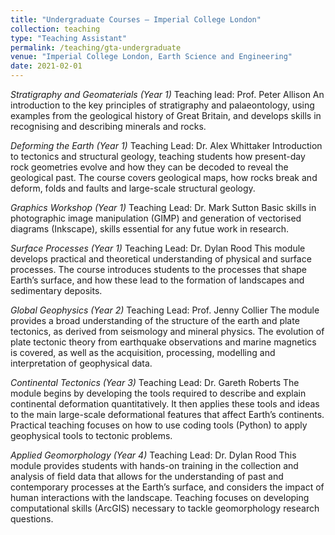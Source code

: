 ```yaml
---
title: "Undergraduate Courses – Imperial College London"
collection: teaching
type: "Teaching Assistant"
permalink: /teaching/gta-undergraduate
venue: "Imperial College London, Earth Science and Engineering"
date: 2021-02-01
---
```


_Stratigraphy and Geomaterials (Year 1)_
Teaching lead: Prof. Peter Allison
An introduction to the key principles of stratigraphy and palaeontology, using examples from the geological history of Great Britain, and  develops skills in recognising and describing minerals and rocks.

_Deforming the Earth (Year 1)_
Teaching Lead: Dr. Alex Whittaker
Introduction to tectonics and structural geology, teaching students how present-day rock geometries evolve and how they can be decoded to reveal the geological past. The course covers geological maps, how rocks break and deform, folds and faults and large-scale structural geology.

_Graphics Workshop (Year 1)_
Teaching Lead: Dr. Mark Sutton
Basic skills in photographic image manipulation (GIMP) and generation of vectorised diagrams (Inkscape), skills essential for any futue work in research.

_Surface Processes (Year 1)_
Teaching Lead: Dr. Dylan Rood
This module develops practical and theoretical understanding of physical and surface processes. The course introduces students to the processes that shape Earth’s surface, and how these lead to the formation of landscapes and sedimentary deposits.

_Global Geophysics (Year 2)_
Teaching Lead: Prof. Jenny Collier
The module provides a broad understanding of the structure of the earth and plate tectonics, as derived from seismology and mineral physics. The evolution of plate tectonic theory from earthquake observations and marine magnetics is covered, as well as the acquisition, processing, modelling and interpretation of geophysical data.

_Continental Tectonics (Year 3)_
Teaching Lead: Dr. Gareth Roberts
The module begins by developing the tools required to describe and explain continental deformation quantitatively. It then applies these tools and ideas to the main large-scale deformational features that affect Earth’s continents. Practical teaching focuses on how to use coding tools (Python) to apply geophysical tools to tectonic problems.

_Applied Geomorphology (Year 4)_
Teaching Lead: Dr. Dylan Rood
This module provides students with hands-on training in the collection and analysis of field data that allows for the understanding of past and contemporary processes at the Earth’s surface, and considers the impact of human interactions with the landscape. Teaching focuses on developing computational skills (ArcGIS) necessary to tackle geomorphology research questions.
